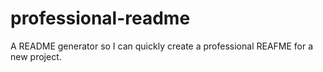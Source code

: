 # professional-readme
A README generator so I can quickly create a professional REAFME for a new project.  
